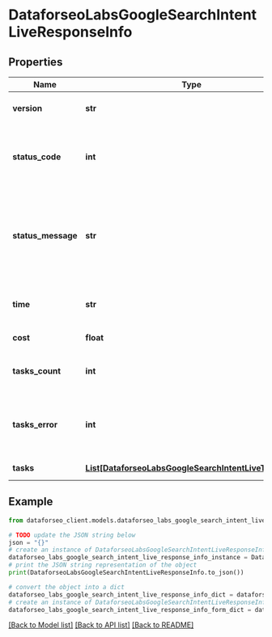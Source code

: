 # DataforseoLabsGoogleSearchIntentLiveResponseInfo


## Properties

Name | Type | Description | Notes
------------ | ------------- | ------------- | -------------
**version** | **str** | the current version of the API | [optional] 
**status_code** | **int** | general status code you can find the full list of the response codes here | [optional] 
**status_message** | **str** | general informational message you can find the full list of general informational messages here | [optional] 
**time** | **str** | total execution time, seconds | [optional] 
**cost** | **float** | total tasks cost, USD | [optional] 
**tasks_count** | **int** | the number of tasks in the tasks array | [optional] 
**tasks_error** | **int** | the number of tasks in the tasks array returned with an error | [optional] 
**tasks** | [**List[DataforseoLabsGoogleSearchIntentLiveTaskInfo]**](DataforseoLabsGoogleSearchIntentLiveTaskInfo.md) | array of tasks | [optional] 

## Example

```python
from dataforseo_client.models.dataforseo_labs_google_search_intent_live_response_info import DataforseoLabsGoogleSearchIntentLiveResponseInfo

# TODO update the JSON string below
json = "{}"
# create an instance of DataforseoLabsGoogleSearchIntentLiveResponseInfo from a JSON string
dataforseo_labs_google_search_intent_live_response_info_instance = DataforseoLabsGoogleSearchIntentLiveResponseInfo.from_json(json)
# print the JSON string representation of the object
print(DataforseoLabsGoogleSearchIntentLiveResponseInfo.to_json())

# convert the object into a dict
dataforseo_labs_google_search_intent_live_response_info_dict = dataforseo_labs_google_search_intent_live_response_info_instance.to_dict()
# create an instance of DataforseoLabsGoogleSearchIntentLiveResponseInfo from a dict
dataforseo_labs_google_search_intent_live_response_info_form_dict = dataforseo_labs_google_search_intent_live_response_info.from_dict(dataforseo_labs_google_search_intent_live_response_info_dict)
```
[[Back to Model list]](../README.md#documentation-for-models) [[Back to API list]](../README.md#documentation-for-api-endpoints) [[Back to README]](../README.md)



